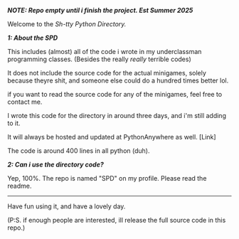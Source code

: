 ***NOTE: Repo empty until i finish the project. Est Summer 2025***

Welcome to the *Sh-tty Python Directory.*

***1: About the SPD***

This includes (almost) all of the code i wrote in my underclassman programming classes. (Besides the really *really* terrible codes)

It does not include the source code for the actual minigames, solely because theyre shit, and someone else could do a hundred times better lol. 

if you want to read the source code for any of the minigames, feel free to contact me.

I wrote this code for the directory in around three days, and i'm still adding to it. 

It will always be hosted and updated at PythonAnywhere as well. [Link]

The code is around 400 lines in all python (duh).

***2: Can i use the directory code?***

Yep, 100%. The repo is named "SPD" on my profile. Please read the readme.

--------------

Have fun using it, and have a lovely day.

(P:S. if enough people are interested, ill release the full source code in this repo.)
